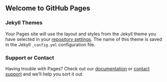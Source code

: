## Welcome to GitHub Pages



### Jekyll Themes

Your Pages site will use the layout and styles from the Jekyll theme you have selected in your [repository settings](https://github.com/john-oceanado/john-oceanado.github.io/settings/pages). The name of this theme is saved in the Jekyll `_config.yml` configuration file.

### Support or Contact

Having trouble with Pages? Check out our [documentation](https://docs.github.com/categories/github-pages-basics/) or [contact support](https://support.github.com/contact) and we’ll help you sort it out.
